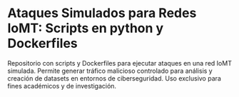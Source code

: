 # Ataques Simulados para Redes IoMT: Scripts en python y Dockerfiles
Repositorio con scripts y Dockerfiles para ejecutar ataques en una red IoMT simulada. Permite generar tráfico malicioso controlado para análisis y creación de datasets en entornos de ciberseguridad. Uso exclusivo para fines académicos y de investigación.
